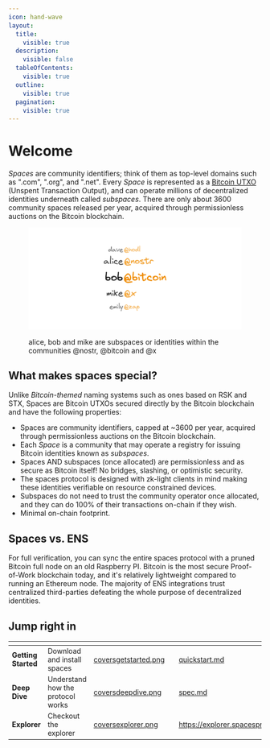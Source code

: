 ```yaml
---
icon: hand-wave
layout:
  title:
    visible: true
  description:
    visible: false
  tableOfContents:
    visible: true
  outline:
    visible: true
  pagination:
    visible: true
---
```


# Welcome

_Spaces_ are community identifiers; think of them as top-level domains such as ".com", ".org", and ".net". Every _Space_ is represented as a [Bitcoin UTXO](https://mirror.xyz/0xaFaBa30769374EA0F971300dE79c62Bf94B464d5/Yetu-6pZkbQCOpsBxswn_7dGUZDxoBU8NrOQIZScwpg) (Unspent Transaction Output), and can operate millions of decentralized identities underneath called _subspaces_. There are only about 3600 community spaces released per year, acquired through permissionless auctions on the Bitcoin blockchain.

<figure><picture><source srcset=".gitbook/assets/handles-dark.png" media="(prefers-color-scheme: dark)"><img src=".gitbook/assets/handles-light.png" alt=""></picture><figcaption><p>alice, bob and mike are subspaces or identities within the communities @nostr, @bitcoin and @x</p></figcaption></figure>

## What makes spaces special?

Unlike _Bitcoin-themed_ naming systems such as ones based on RSK and STX, Spaces are Bitcoin UTXOs secured directly by the Bitcoin blockchain and have the following properties:

* Spaces are community identifiers, capped at \~3600 per year, acquired through permissionless auctions on the Bitcoin blockchain.
* Each _Space_ is a community that may operate a registry for issuing Bitcoin identities known as _subspaces_.
* Spaces AND subspaces (once allocated) are permissionless and as secure as Bitcoin itself! No bridges, slashing, or optimistic security.
* The spaces protocol is designed with zk-light clients in mind making these identities verifiable on resource constrained devices.
* Subspaces do not need to trust the community operator once allocated, and they can do 100% of their transactions on-chain if they wish.
* Minimal on-chain footprint.

## Spaces vs. ENS

For full verification, you can sync the entire spaces protocol with a pruned Bitcoin full node on an old Raspberry PI. Bitcoin is the most secure Proof-of-Work blockchain today, and it's relatively lightweight compared to running an Ethereum node. The majority of ENS integrations trust centralized third-parties defeating the whole purpose of decentralized identities.

## Jump right in

<table data-view="cards"><thead><tr><th></th><th></th><th data-hidden data-card-cover data-type="files"></th><th data-hidden></th><th data-hidden data-card-target data-type="content-ref"></th></tr></thead><tbody><tr><td><strong>Getting Started</strong></td><td>Download and install spaces</td><td><a href=".gitbook/assets/coversgetstarted.png">coversgetstarted.png</a></td><td></td><td><a href="getting-started/quickstart.md">quickstart.md</a></td></tr><tr><td><strong>Deep Dive</strong></td><td>Understand how the protocol works</td><td><a href=".gitbook/assets/coversdeepdive.png">coversdeepdive.png</a></td><td></td><td><a href="deep-dive/spec.md">spec.md</a></td></tr><tr><td><strong>Explorer</strong></td><td>Checkout the explorer</td><td><a href=".gitbook/assets/coversexplorer.png">coversexplorer.png</a></td><td></td><td><a href="https://explorer.spacesprotocol.org">https://explorer.spacesprotocol.org</a></td></tr></tbody></table>
